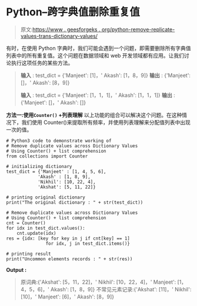 # Python–跨字典值删除重复值

> 原文:[https://www . geesforgeks . org/python-remove-replicate-values-trans-dictionary-values/](https://www.geeksforgeeks.org/python-remove-duplicate-values-across-dictionary-values/)

有时，在使用 Python 字典时，我们可能会遇到一个问题，即需要删除所有字典值列表中的所有重复值。这个问题在数据领域和 web 开发领域都有应用。让我们讨论执行这项任务的某些方法。

> **输入** : test_dict = {'Manjeet': [1]，' Akash': [1，8，9]}
> **输出** : {'Manjeet': []，' Akash': [8，9]}
> 
> **输入** : test_dict = {'Manjeet': [1，1，1]，' Akash': [1，1，1]}
> **输出** : {'Manjeet': []，' Akash': []}

**方法一:使用`Counter()` +列表理解**
以上功能的组合可以解决这个问题。在这种情况下，我们使用 Counter()来提取所有频率，并使用列表理解来分配值列表中出现一次的值。

```
# Python3 code to demonstrate working of 
# Remove duplicate values across Dictionary Values
# Using Counter() + list comprehension
from collections import Counter

# initializing dictionary
test_dict = {'Manjeet' : [1, 4, 5, 6],
            'Akash' : [1, 8, 9],
            'Nikhil': [10, 22, 4],
            'Akshat': [5, 11, 22]}

# printing original dictionary
print("The original dictionary : " + str(test_dict))

# Remove duplicate values across Dictionary Values
# Using Counter() + list comprehension
cnt = Counter()
for idx in test_dict.values():
    cnt.update(idx)
res = {idx: [key for key in j if cnt[key] == 1] 
               for idx, j in test_dict.items()}

# printing result 
print("Uncommon elements records : " + str(res)) 
```

**Output :**

> 原词典:{'Akshat': [5，11，22]，' Nikhil': [10，22，4]，' Manjeet': [1，4，5，6]，' Akash': [1，8，9]}
> 不常见元素记录:{'Akshat': [11]，' Nikhil': [10]，' Manjeet': [6]，' Akash': [8，9]}